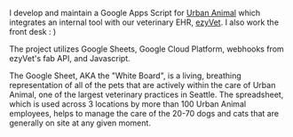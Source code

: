 I develop and maintain a Google Apps Script for [Urban Animal](https://urbananimalnw.com/) which integrates an internal tool with our veterinary EHR, [ezyVet](https://www.ezyvet.com/). I also work the front desk : ) 

The project utilizes Google Sheets, Google Cloud Platform, webhooks from ezyVet's fab API, and Javascript.

The Google Sheet, AKA the "White Board", is a living, breathing representation of all of the pets that are actively within the care of Urban Animal, one of the largest veterinary practices in Seattle. The spreadsheet, which is used across 3 locations by more than 100 Urban Animal employees, helps to manage the care of the 20-70 dogs and cats that are generally on site at any given moment.
